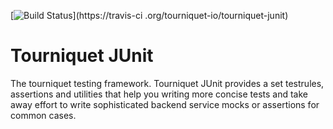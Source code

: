 [![Build Status](https://travis-ci.org/tourniquet-io/tourniquet-junit.svg?branch=development)](https://travis-ci
.org/tourniquet-io/tourniquet-junit)


Tourniquet JUnit
================

The tourniquet testing framework. Tourniquet JUnit provides a set testrules, assertions and utilities that help you
writing more concise tests and take away effort to write sophisticated backend service mocks or assertions for common
cases.
